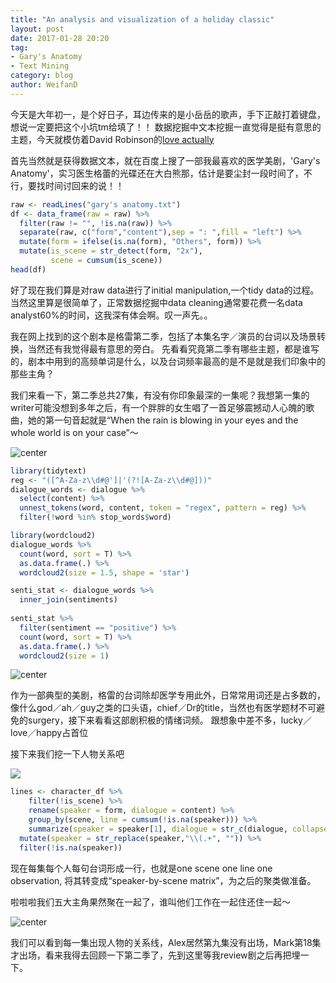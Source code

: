 ```yaml
---
title: "An analysis and visualization of a holiday classic"
layout: post
date: 2017-01-28 20:20
tag:
- Gary's Anatomy
- Text Mining
category: blog
author: WeifanD
---
```


今天是大年初一，是个好日子，耳边传来的是小岳岳的歌声，手下正敲打着键盘，想说一定要把这个小坑tm给填了！！
数据挖掘中文本挖掘一直觉得是挺有意思的主题，今天就模仿着David Robinson的[love actually](http://varianceexplained.org/r/love-actually-network/)

首先当然就是获得数据文本，就在百度上搜了一部我最喜欢的医学美剧，'Gary's Anatomy'，实习医生格蕾的光碟还在大白熊那，估计是要尘封一段时间了，不行，要找时间讨回来的说！！

```r
raw <- readLines("gary's anatomy.txt")
df <- data_frame(raw = raw) %>% 
  filter(raw != "", !is.na(raw)) %>% 
  separate(raw, c("form","content"),sep = ": ",fill = "left") %>% 
  mutate(form = ifelse(is.na(form), "Others", form)) %>% 
  mutate(is_scene = str_detect(form, "2x"),
         scene = cumsum(is_scene))
head(df)
```
好了现在我们算是对raw data进行了initial manipulation,一个tidy data的过程。当然这里算是很简单了，正常数据挖掘中data cleaning通常要花费一名data analyst60%的时间，这我深有体会啊。叹一声先。。

我在网上找到的这个剧本是格雷第二季，包括了本集名字／演员的台词以及场景转换，当然还有我觉得最有意思的旁白。
先看看究竟第二季有哪些主题，都是谁写的，剧本中用到的高频单词是什么，以及台词频率最高的是不是就是我们印象中的那些主角？

我们来看一下，第二季总共27集，有没有你印象最深的一集呢？我想第一集的writer可能没想到多年之后，有一个胖胖的女生唱了一首足够震撼动人心魄的歌曲，她的第一句音起就是“When the rain is blowing in your eyes and the whole world is on your case”～

![center](http://p1.bqimg.com/567571/1efbc299a455094c.png)

```r
library(tidytext)
reg <- "([^A-Za-z\\d#@']|'(?![A-Za-z\\d#@]))"
dialogue_words <- dialogue %>%
  select(content) %>% 
  unnest_tokens(word, content, token = "regex", pattern = reg) %>% 
  filter(!word %in% stop_words$word)

library(wordcloud2)
dialogue_words %>% 
  count(word, sort = T) %>% 
  as.data.frame(.) %>% 
  wordcloud2(size = 1.5, shape = 'star')

senti_stat <- dialogue_words %>% 
  inner_join(sentiments)
  
senti_stat %>% 
  filter(sentiment == "positive") %>% 
  count(word, sort = T) %>% 
  as.data.frame(.) %>% 
  wordcloud2(size = 1)
```
![center](http://p1.bqimg.com/567571/3138b92876a22807.png)

作为一部典型的美剧，格雷的台词除却医学专用此外，日常常用词还是占多数的，像什么god／ah／guy之类的口头语，chief／Dr的title，当然也有医学题材不可避免的surgery，接下来看看这部剧积极的情绪词频。
跟想象中差不多，lucky／love／happy占首位

接下来我们挖一下人物关系吧

![](http://p1.bqimg.com/567571/0aae117158654918.png)

```r  
lines <- character_df %>%
    filter(!is_scene) %>%
    rename(speaker = form, dialogue = content) %>% 
    group_by(scene, line = cumsum(!is.na(speaker))) %>%
    summarize(speaker = speaker[1], dialogue = str_c(dialogue, collapse = " ")) %>% 
  mutate(speaker = str_replace(speaker,"\\(.+", "")) %>% 
  filter(!is.na(speaker))
```

现在每集每个人每句台词形成一行，也就是one scene one line one observation, 将其转变成“speaker-by-scene matrix”，为之后的聚类做准备。

啦啦啦我们五大主角果然聚在一起了，谁叫他们工作在一起住还住一起～

![center](http://p1.bpimg.com/567571/8ab454ce2effc2ca.png)

我们可以看到每一集出现人物的关系线，Alex居然第九集没有出场，Mark第18集才出场，看来我得去回顾一下第二季了，先到这里等我review剧之后再把埋一下。

